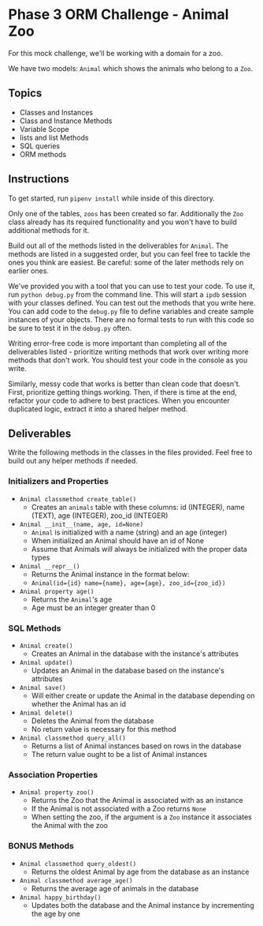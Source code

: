 # Phase 3 ORM Challenge - Animal Zoo

For this mock challenge, we'll be working with a domain for a zoo.

We have two models: `Animal` which shows the animals who belong to a `Zoo`.

## Topics

- Classes and Instances
- Class and Instance Methods
- Variable Scope
- lists and list Methods
- SQL queries
- ORM methods

## Instructions

To get started, run `pipenv install` while inside of this directory.

Only one of the tables, `zoos` has been created so far. Additionally the `Zoo`
class already has its required functionality and you won't have to build
additional methods for it.

Build out all of the methods listed in the deliverables for `Animal`. The methods are listed
in a suggested order, but you can feel free to tackle the ones you think are
easiest. Be careful: some of the later methods rely on earlier ones.

We've provided you with a tool that you can use to test your code. To use it,
run `python debug.py` from the command line. This will start a `ipdb` session
with your classes defined. You can test out the methods that you write here. You
can add code to the `debug.py` file to define variables and create sample
instances of your objects. There are no formal tests to run with this code so be
sure to test it in the `debug.py` often.

Writing error-free code is more important than completing all of the
deliverables listed - prioritize writing methods that work over writing more
methods that don't work. You should test your code in the console as you write.

Similarly, messy code that works is better than clean code that doesn't. First,
prioritize getting things working. Then, if there is time at the end, refactor
your code to adhere to best practices. When you encounter duplicated logic,
extract it into a shared helper method.

## Deliverables

Write the following methods in the classes in the files provided. Feel free to
build out any helper methods if needed.

### Initializers and Properties

- `Animal classmethod create_table()`
  - Creates an `animals` table with these columns: id (INTEGER), name (TEXT),
  age (INTEGER), zoo_id (INTEGER)
- `Animal __init__(name, age, id=None)`
  - `Animal` is initialized with a name (string) and an age (integer)
  - When initialized an Animal should have an id of None
  - Assume that Animals will always be initialized with the proper data types
- `Animal __repr__()`
  - Returns the Animal instance in the format below:
  - `Animal(id={id} name={name}, age={age}, zoo_id={zoo_id})`
- `Animal property age()`
  - Returns the `Animal`'s age
  - Age must be an integer greater than 0

### SQL Methods

- `Animal create()`
  - Creates an Animal in the database with the instance's attributes
- `Animal update()`
  - Updates an Animal in the database based on the instance's attributes
- `Animal save()`
  - Will either create or update the Animal in the database depending on whether the Animal has an id
- `Animal delete()`
  - Deletes the Animal from the database
  - No return value is necessary for this method
- `Animal classmethod query_all()`
  - Returns a list of Animal instances based on rows in the database
  - The return value ought to be a list of Animal instances

### Association Properties

- `Animal property zoo()`
  - Returns the Zoo that the Animal is associated with as an instance
  - If the Animal is not associated with a Zoo returns `None`
  - When setting the zoo, if the argument is a `Zoo` instance it associates the
  Animal with the zoo

### BONUS Methods

- `Animal classmethod query_oldest()`
  - Returns the oldest Animal by age from the database as an instance
- `Animal classmethod average_age()`
  - Returns the average age of animals in the database
- `Animal happy_birthday()`
  - Updates both the database and the Animal instance by incrementing the age by one
